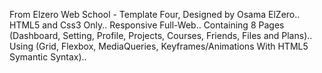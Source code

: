 From Elzero Web School - Template Four, Designed by Osama ElZero..
HTML5 and Css3 Only..
Responsive Full-Web..
Containing 8 Pages (Dashboard, Setting, Profile, Projects, Courses, Friends, Files and Plans)..
Using (Grid, Flexbox, MediaQueries, Keyframes/Animations With HTML5 Symantic Syntax)..
